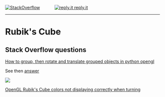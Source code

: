 [![StackOverflow](https://stackexchange.com/users/flair/7322082.png)](https://stackoverflow.com/users/5577765/rabbid76?tab=profile) &nbsp;&nbsp;&nbsp;&nbsp;&nbsp;&nbsp;&nbsp;&nbsp;&nbsp;&nbsp; [![reply.it](../../resource/logo/Repl_it_logo_80.png) reply.it](https://repl.it/repls/folder/PyGame%20Examples)

---

# Rubik's Cube

## Stack Overflow questions

[How to group, then rotate and translate grouped objects in python opengl](https://stackoverflow.com/questions/50303616/how-to-group-then-rotate-and-translate-grouped-objects-in-python-opengl)  

See then [answer](so_pygame_opengl_rubiks_1.md)

[![](https://i.stack.imgur.com/ZriyZ.gif)](so_pygame_opengl_rubiks_1.md)

[OpenGL Rubik's Cube colors not displaying correctly when turning](https://stackoverflow.com/questions/56729403/opengl-rubiks-cube-colors-not-displaying-correctly-when-turning)